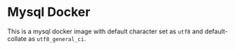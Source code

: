 Mysql Docker
============

This is a mysql docker image with default character set as `utf8` and
default-collate as `utf8_general_ci`.
